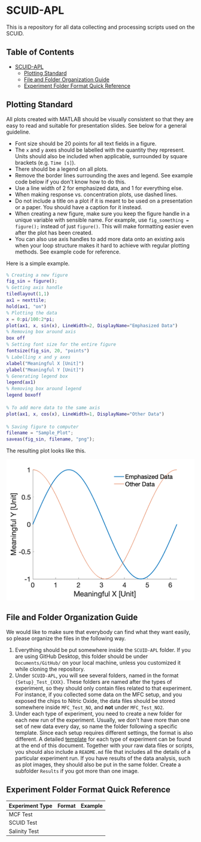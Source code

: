 # SCUID-APL
This is a repository for all data collecting and processing scripts used on the SCUID.

## Table of Contents
- [SCUID-APL](#scuid-apl)
  * [Plotting Standard](#plotting-standard)
  * [File and Folder Organization Guide](#file-and-folder-organization-guide)
  * [Experiment Folder Format Quick Reference](#experiment-folder-format-quick-reference)

## Plotting Standard
All plots created with MATLAB should be visually consistent so that they are easy to read and suitable for presentation slides. See below for a general guideline.
- Font size should be 20 points for all text fields in a figure.
- The `x` and `y` axes should be labelled with the quantity they represent. Units should also be included when applicable, surrounded by square brackets (e.g. `Time [s]`).
- There should be a legend on all plots.
- Remove the border lines surrounding the axes and legend. See example code below if you don't know how to do this.
- Use a line width of 2 for emphasized data, and 1 for everything else.
- When making response vs. concentration plots, use dashed lines.
- Do not include a title on a plot if it is meant to be used on a presentation or a paper. You should have a caption for it instead.
- When creating a new figure, make sure you keep the figure handle in a unique variable with sensible name. For example, use `fig_something = figure();` instead of just `figure()`. This will make formatting easier even after the plot has been created.
- You can also use axis handles to add more data onto an existing axis when your loop structure makes it hard to achieve with regular plotting methods. See example code for reference.

Here is a simple example.
```matlab
% Creating a new figure
fig_sin = figure();
% Getting axis handle
tiledlayout(1,1)
ax1 = nexttile;
hold(ax1, "on")
% Plotting the data
x = 0:pi/100:2*pi;
plot(ax1, x, sin(x), LineWidth=2, DisplayName="Emphasized Data")
% Removing box around axis
box off
% Setting font size for the entire figure
fontsize(fig_sin, 20, "points")
% Labelling x and y axes
xlabel("Meaningful X [Unit]")
ylabel("Meaningful Y [Unit]")
% Generating legend box
legend(ax1)
% Removing box around legend
legend boxoff

% To add more data to the same axis
plot(ax1, x, cos(x), LineWidth=1, DisplayName="Other Data")

% Saving figure to computer
filename = "Sample_Plot";
saveas(fig_sin, filename, "png");
```
The resulting plot looks like this.
<p><img src="Sample_Plot.png" alt="Sample Plot" title="Sample Plot" width=600/><p/>

## File and Folder Organization Guide
We would like to make sure that everybody can find what they want easily, so please organize the files in the following way.
1. Everything should be put somewhere inside the `SCUID-APL` folder. If you are using GitHub Desktop, this folder should be under `Documents/GitHub/` on your local machine, unless you customized it while cloning the repository.
2. Under `SCUID-APL`, you will see several folders, named in the format `{Setup}_Test_{XXX}`. These folders are named after the types of experiment, so they should only contain files related to that experiment. For instance, if you collected some data on the MFC setup, and you exposed the chips to Nitric Oxide, the data files should be stored somewhere inside `MFC_Test_NO`, and **not** under `MFC_Test_NO2`.
3. Under each type of experiment, you need to create a new folder for each new run of the experiment. Usually, we don't have more than one set of new data every day, so name the folder following a specific template. Since each setup requires different settings, the format is also different. A detailed [template](#experiment-folder-format-quick-reference) for each type of experiment can be found at the end of this document. Together with your raw data files or scripts, you should also include a `README.md` file that includes all the details of a particular experiment run. If you have results of the data analysis, such as plot images, they should also be put in the same folder. Create a subfolder `Results` if you got more than one image. 


## Experiment Folder Format Quick Reference

| Experiment Type | Format  | Example |
| --------------- | ------  | ------- |
| MCF Test        |         |         |
| SCUID Test      |         |         |
| Salinity Test   |         |         |

